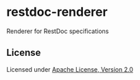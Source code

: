 restdoc-renderer
================

Renderer for RestDoc specifications

License
-------

Licensed under [Apache License, Version 2.0]

  [Apache License, Version 2.0]: http://www.apache.org/licenses/LICENSE-2.0.html
